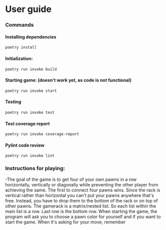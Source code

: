 # User guide
### Commands
#### Installing dependencies
`poetry install`
#### Initialization:
`poetry run invoke build`
#### Starting game: (doesn't work yet, as code is not functional)
`poetry run invoke start`
#### Testing
`poetry run invoke test`
#### Test coverage report
`poetry run invoke coverage-report`
#### Pylint code review
`poetry run invoke lint`
### Instructions for playing:
-The goal of the game is to get four of your own pawns in a row horizontally, vertically or diagonally while preventing the other player from achieving the same. The first to connect four pawns wins. Since the rack is vertical rather than horizontal you can't put your pawns anywhere that's free. Instead, you have to drop them to the bottom of the rack or on top of other pawns. The gamerack is a matrix/nested list. So each list within the main list is a row. Last row is the bottom row.
When starting the game, the program will ask you to choose a pawn color for yourself and if you want to start the game. When it's asking for your move, remember 
